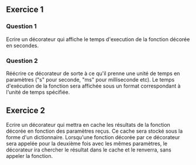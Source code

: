 ## Exercice 1

### Question 1

Ecrire un décorateur qui affiche le temps d'execution de la fonction décorée en secondes.

### Question 2 

Réécrire ce décorateur de sorte à ce qu'il prenne une unité de temps en paramètres ("s" pour seconde, "ms" pour milliseconde etc). Le temps d'exécution de la fonction sera affichée sous un format correspondant à l'unité de temps spécifiée.

## Exercice 2

Ecrire un décorateur qui mettra en cache les résultats de la fonction décorée en fonction des paramètres reçus. Ce cache sera stocké sous la forme d'un dictionnaire. Lorsqu'une fonction décorée par ce décorateur sera appelée pour la deuxième fois avec les mêmes paramètres, le décorateur ira chercher le résultat dans le cache et le renverra, sans appeler la fonction.
